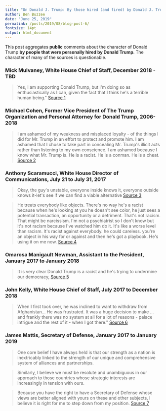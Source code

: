 ```yaml
---
title: "On Donald J. Trump: By those hired (and fired) by Donald J. Trump "
author: Ben Buzzee
date: "June 25, 2019"
permalink: /posts/2019/08/blog-post-6/
fontsize: 14pt
output: html_document
---
```


This post aggregates __public__ comments about the character of Donald Trump __by people that were personally hired by Donald Trump__. The character of many of the sources is questionable.

  
### Mick Mulvaney, White House Chief of Staff, December 2018 - TBD
  
> Yes, I am supporting Donald Trump, but I'm doing so as enthusiastically as I can,
  given the fact that I think he's a terrible human being." [Source 1](https://www.politico.com/story/2018/12/15/mulvaney-trump-terrible-human-being-1066657)


### Michael Cohen, Former Vice President of The Trump Organization and Personal Attorney for Donald Trump, 2006-2018

> I am ashamed of my weakness and misplaced loyalty - of the things I did
for Mr. Trump in an effort to protect and promote him.
I am ashamed that I chose to take part in concealing Mr. Trump's illicit acts
rather than listening to my own conscience.
I am ashamed because I know what Mr. Trump is.
He is a racist.
He is a conman.
He is a cheat. [Source 2](https://www.npr.org/2019/02/27/696752450/michael-cohen-to-testify-publicly-before-congress-on-alleged-trump-lawbreaking)


### Anthony Scaramucci, White House Director of Communications, July 21 to July 31, 2017

> Okay, the guy's unstable, everyone inside knows it, everyone outside knows it-let's see if we can find a viable alternative [Source 3](https://thehill.com/homenews/administration/457923-scaramucci-assembling-team-of-former-cabinet-members-to-speak-out)

>  He treats everybody like objects. There's no way he's a racist because when he's looking at you he doesn't see color, he just sees a potential transaction, an opportunity or a detriment. That's not racism. That might be narcissism. I'm not a psychiatrist so I don't know but it's not racism because I've watched him do it. It's like a worse level than racism. It's racist against everybody. he could careless. you're an object in his way for or against and then he's got a playbook. He's using it on me now. [Source 4](https://www.realclearpolitics.com/video/2019/08/12/scaramucci_trump_at_worse_level_than_racism_hes_racist_against_everybody.html) 


### Omarosa Manigault Newman, Assistant to the President, January 2017 to January 2018

>It is very clear Donald Trump is a racist and he's trying to undermine our democracy, [Source 5](https://thehill.com/hilltv/rising/402770-omarosa-it-is-very-clear-trump-is-a-racist)


### John Kelly, White House Chief of Staff, July 2017 to December 2018

> When I first took over, he was inclined to want to withdraw from Afghanistan... He was frustrated. It was a huge decision to make ... and frankly there was no system at all for a lot of reasons - palace intrigue and the rest of it - when I got there." [Source 6](https://www.latimes.com/politics/la-na-pol-john-kelly-exit-interview-20181230-story.html)


### James Mattis, Secretary of Defense, January 2017 to January 2019

> One core belief I have always held is that our strength as a nation is inextricably linked to the strength of our unique and comprehensive system of alliances and partnerships.

> Similarly, I believe we must be resolute and unambiguous in our approach to those countries whose strategic interests are increasingly in tension with ours.

> Because you have the right to have a Secretary of Defense whose views are better aligned with yours on these and other subjects, I believe it is right for me to step down from my position. [Source 7](https://www.cnn.com/2018/12/20/politics/james-mattis-resignation-letter-doc/index.html)
